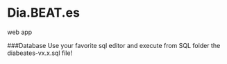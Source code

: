 # Dia.BEAT.es
web app

###Database
Use your favorite sql editor and execute from SQL folder the diabeates-vx.x.sql file!